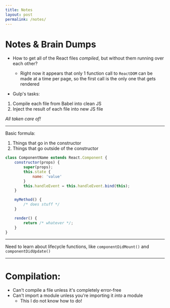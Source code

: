 ```yaml
---
title: Notes
layout: post
permalink: /notes/
---
```


# Notes & Brain Dumps

- How to get all of the React files *compiled*, but without them running over each other?	
	- Right now it appears that only 1 function call to `ReactDOM` can be made at a time per page, so the first call is the only one that gets rendered

- Gulp's tasks:

1. Compile each file from Babel into clean JS
2. Inject the result of each file into new JS file

*All taken care of!*

***

Basic formula:

1. Things that go in the constructor
2. Things that go outside of the constructor

```js
class ComponentName extends React.Component {
	constructor(props) {
		super(props);
		this.state {
			name: 'value'
		}
		this.handleEvent = this.handleEvent.bind(this);
	}

	myMethod() {
		/* does stuff */
	}

	render() {
		return /* whatever */;
	}
}
```

***

Need to learn about lifecycle functions, like `componentDidMount()` and `componentDidUpdate()`

***

# Compilation:

- Can't compile a file unless it's completely error-free
- Can't import a module unless you're importing it *into* a module
	- This I do not know how to do!

